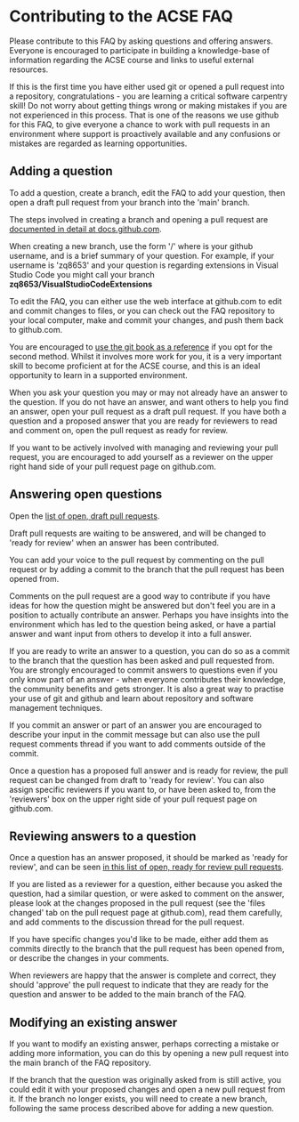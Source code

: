 # Contributing to the ACSE FAQ

Please contribute to this FAQ by asking questions and offering answers. Everyone is encouraged to
participate in building a knowledge-base of information regarding the ACSE course and links to
useful external resources.

If this is the first time you have either used git or opened a pull request into a repository,
congratulations - you are learning a critical software carpentry skill! Do not worry about getting
things wrong or making mistakes if you are not experienced in this process. That is one of the
reasons we use github for this FAQ, to give everyone a chance to work with pull requests in an
environment where support is proactively available and any confusions or mistakes are regarded as
learning opportunities.

## Adding a question

To add a question, create a branch, edit the FAQ to add your question, then open a draft pull
request from your branch into the 'main' branch.

The steps involved in creating a branch and opening a pull request are [documented in detail at docs.github.com](https://docs.github.com/en/free-pro-team@latest/github/collaborating-with-issues-and-pull-requests/proposing-changes-to-your-work-with-pull-requests).

When creating a new branch, use the form '<username>/<description>' where <username> is your
github username, and <description> is a brief summary of your question. For example, if your
username is 'zq8653' and your question is regarding extensions in Visual Studio Code you might
call your branch **zq8653/VisualStudioCodeExtensions**

To edit the FAQ, you can either use the web interface at github.com to edit and commit changes
to files, or you can check out the FAQ repository to your local computer, make and commit your
changes, and push them back to github.com. 

You are encouraged to [use the git book as a reference](https://git-scm.com/book/en/v2) if you
opt for the second method. Whilst it involves more work for you, it is a very important skill
to become proficient at for the ACSE course, and this is an ideal opportunity to learn in a
supported environment.

When you ask your question you may or may not already have an answer to the question. If you do
not have an answer, and want others to help you find an answer, open your pull request as a draft
pull request. If you have both a question and a proposed answer that you are ready for reviewers
to read and comment on, open the pull request as ready for review.

If you want to be actively involved with managing and reviewing your pull request, you are encouraged
to add yourself as a reviewer on the upper right hand side of your pull request page on github.com.

## Answering open questions

Open the [list of open, draft pull requests](https://github.com/acse-2020/FAQ/pulls?q=is%3Apr+is%3Aopen+draft%3Atrue).

Draft pull requests are waiting to be answered, and will be changed to 'ready for review' when an
answer has been contributed.

You can add your voice to the pull request by commenting on the pull request or by adding a commit
to the branch that the pull request has been opened from.

Comments on the pull request are a good way to contribute if you have ideas for how the question might 
be answered but don't feel you are in a position to actually contribute an answer. Perhaps you have
insights into the environment which has led to the question being asked, or have a partial answer
and want input from others to develop it into a full answer.

If you are ready to write an answer to a question, you can do so as a commit to the branch that the
question has been asked and pull requested from. You are strongly encouraged to commit answers to 
questions even if you only know part of an answer - when everyone contributes their knowledge, the
community benefits and gets stronger. It is also a great way to practise your use of git and github
and learn about repository and software management techniques.

If you commit an answer or part of an answer you are encouraged to describe your input in the commit
message but can also use the pull request comments thread if you want to add comments outside of the
commit.

Once a question has a proposed full answer and is ready for review, the pull request can be changed from
draft to 'ready for review'. You can also assign specific reviewers if you want to, or have been asked
to, from the 'reviewers' box on the upper right side of your pull request page on github.com.

## Reviewing answers to a question

Once a question has an answer proposed, it should be marked as 'ready for review', and can be seen
[in this list of open, ready for review pull requests](https://github.com/acse-2020/FAQ/pulls?q=is%3Apr+is%3Aopen+draft%3Afalse).

If you are listed as a reviewer for a question, either because you asked the question, had a similar
question, or were asked to comment on the answer, please look at the changes proposed in the pull
request (see the 'files changed' tab on the pull request page at github.com), read them carefully,
and add comments to the discussion thread for the pull request.

If you have specific changes you'd like to be made, either add them as commits directly to the 
branch that the pull request has been opened from, or describe the changes in your comments.

When reviewers are happy that the answer is complete and correct, they should 'approve' the pull
request to indicate that they are ready for the question and answer to be added to the main branch
of the FAQ.

## Modifying an existing answer

If you want to modify an existing answer, perhaps correcting a mistake or adding more information,
you can do this by opening a new pull request into the main branch of the FAQ repository.

If the branch that the question was originally asked from is still active, you could edit it with
your proposed changes and open a new pull request from it. If the branch no longer exists, you will
need to create a new branch, following the same process described above for adding a new question.

